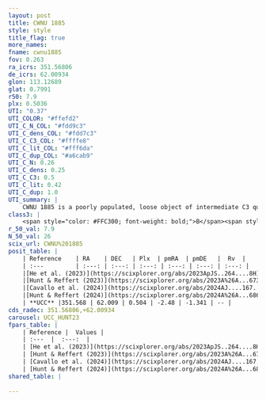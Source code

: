 ```yaml
---
layout: post
title: CWNU 1885
style: style
title_flag: true
more_names: 
fname: cwnu1885
fov: 0.263
ra_icrs: 351.56806
de_icrs: 62.00934
glon: 113.12689
glat: 0.7991
r50: 7.9
plx: 0.5036
UTI: "0.37"
UTI_COLOR: "#ffefd2"
UTI_C_N_COL: "#fdd9c3"
UTI_C_dens_COL: "#fdd7c3"
UTI_C_C3_COL: "#ffffe8"
UTI_C_lit_COL: "#fff6da"
UTI_C_dup_COL: "#a6cab9"
UTI_C_N: 0.26
UTI_C_dens: 0.25
UTI_C_C3: 0.5
UTI_C_lit: 0.42
UTI_C_dup: 1.0
UTI_summary: |
    CWNU 1885 is a poorly populated, loose object of intermediate C3 quality. It was recently reported in the literature.
class3: |
    <span style="color: #FFC300; font-weight: bold;">B</span><span style="color: #FFC300; font-weight: bold;">B</span>
r_50_val: 7.9
N_50_val: 26
scix_url: CWNU%201885
posit_table: |
    | Reference    | RA    | DEC   | Plx  | pmRA  | pmDE   |  Rv  |
    | :---         | :---: | :---: | :---: | :---: | :---: | :---: |
    |[He et al. (2023)](https://scixplorer.org/abs/2023ApJS..264....8H) | 351.518 | 62.013 | 0.524 | -2.474 | -1.336 | -- |
    |[Hunt & Reffert (2023)](https://scixplorer.org/abs/2023A%26A...673A.114H) | 351.514 | 61.984 | 0.518 | -2.474 | -1.339 | -- |
    |[Cavallo et al. (2024)](https://scixplorer.org/abs/2024AJ....167...12C) | 351.544 | 62.004 | 0.515 | -- | -- | -- |
    |[Hunt & Reffert (2024)](https://scixplorer.org/abs/2024A%26A...686A..42H) | 351.514 | 61.984 | 0.518 | -2.474 | -1.339 | -- |
    | **UCC** |351.568 | 62.009 | 0.504 | -2.48 | -1.341 | -- | 
cds_radec: 351.56806,+62.00934
carousel: UCC_HUNT23
fpars_table: |
    | Reference |  Values |
    | :---  |  :---:  |
    | [He et al. (2023)](https://scixplorer.org/abs/2023ApJS..264....8H) | `A0=1.3, m-M=11.5, logAge=6.35` |
    | [Hunt & Reffert (2023)](https://scixplorer.org/abs/2023A%26A...673A.114H) | `AV50=2.993, diffAV50=1.433, MOD50=11.357, logAge50=8.093` |
    | [Cavallo et al. (2024)](https://scixplorer.org/abs/2024AJ....167...12C) | `AV50=2.99, dMod50=11.41, logAge50=8.03, [Fe/H]50=0.34` |
    | [Hunt & Reffert (2024)](https://scixplorer.org/abs/2024A%26A...686A..42H) | `MassJ=131.709` |
shared_table: |
    
---
```

